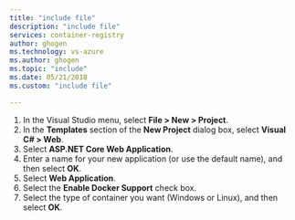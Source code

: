 ```yaml
---
title: "include file"
description: "include file"
services: container-registry
author: ghogen
ms.technology: vs-azure
ms.author: ghogen
ms.topic: "include"
ms.date: 05/21/2018
ms.custom: "include file"

---
```


1. In the Visual Studio menu, select **File > New > Project**.
2. In the **Templates** section of the **New Project** dialog box, select **Visual C# > Web**.
3. Select **ASP.NET Core Web Application**.
4. Enter a name for your new application (or use the default name), and then select **OK**.
5. Select **Web Application**.
6. Select the **Enable Docker Support** check box.
7. Select the type of container you want (Windows or Linux), and then select **OK**.
